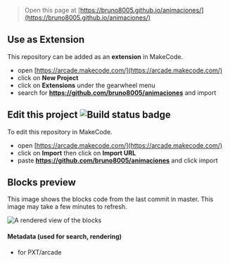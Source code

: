  


> Open this page at [https://bruno8005.github.io/animaciones/](https://bruno8005.github.io/animaciones/)

## Use as Extension

This repository can be added as an **extension** in MakeCode.

* open [https://arcade.makecode.com/](https://arcade.makecode.com/)
* click on **New Project**
* click on **Extensions** under the gearwheel menu
* search for **https://github.com/bruno8005/animaciones** and import

## Edit this project ![Build status badge](https://github.com/bruno8005/animaciones/workflows/MakeCode/badge.svg)

To edit this repository in MakeCode.

* open [https://arcade.makecode.com/](https://arcade.makecode.com/)
* click on **Import** then click on **Import URL**
* paste **https://github.com/bruno8005/animaciones** and click import

## Blocks preview

This image shows the blocks code from the last commit in master.
This image may take a few minutes to refresh.

![A rendered view of the blocks](https://github.com/bruno8005/animaciones/raw/master/.github/makecode/blocks.png)

#### Metadata (used for search, rendering)

* for PXT/arcade
<script src="https://makecode.com/gh-pages-embed.js"></script><script>makeCodeRender("{{ site.makecode.home_url }}", "{{ site.github.owner_name }}/{{ site.github.repository_name }}");</script>
